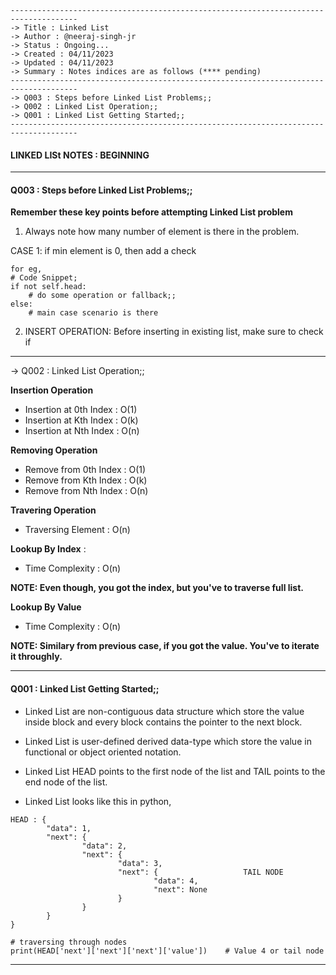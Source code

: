 ````
-------------------------------------------------------------------------------------
-> Title : Linked List
-> Author : @neeraj-singh-jr
-> Status : Ongoing...
-> Created : 04/11/2023
-> Updated : 04/11/2023
-> Summary : Notes indices are as follows (**** pending)
-------------------------------------------------------------------------------------
-> Q003 : Steps before Linked List Problems;;
-> Q002 : Linked List Operation;;
-> Q001 : Linked List Getting Started;;
-------------------------------------------------------------------------------------
````

#### LINKED LISt NOTES : BEGINNING 

-------------------------------------------------------------------------------------
#### Q003 : Steps before Linked List Problems;;

**Remember these key points before attempting Linked List problem**

1) Always note how many number of element is there in the problem.

CASE 1: if min element is 0, then add a check
````
for eg,
# Code Snippet;
if not self.head:
    # do some operation or fallback;;
else:
    # main case scenario is there
````

2) INSERT OPERATION: Before inserting in existing list, make sure to check if 



-------------------------------------------------------------------------------------
-> Q002 : Linked List Operation;;

**Insertion Operation**
- Insertion at 0th Index : O(1)
- Insertion at Kth Index : O(k)
- Insertion at Nth Index : O(n)

**Removing Operation**
- Remove from 0th Index : O(1)
- Remove from Kth Index : O(k)
- Remove from Nth Index	: O(n)

**Travering Operation**
- Traversing Element : O(n)

**Lookup By Index** : 
- Time Complexity : O(n)

**NOTE: Even though, you got the index, but you've to traverse full list.**

**Lookup By Value**
- Time Complexity : O(n)

**NOTE: Similary from previous case, if you got the value. You've to iterate 
it throughly.**


-------------------------------------------------------------------------------------
#### Q001 : Linked List Getting Started;;

- Linked List are non-contiguous data structure which store the value inside 
block and every block contains the pointer to the next block.

- Linked List is user-defined derived data-type which store the value in 
functional or object oriented notation.

- Linked List HEAD points to the first node of the list and TAIL points to the 
end node of the list.

- Linked List looks like this in python,

````	
HEAD : {
		"data": 1,
		"next": {
				"data": 2,
				"next": {
						"data": 3,
						"next": {					TAIL NODE 
								"data": 4,
								"next": None
						}
				}		
		}
}

# traversing through nodes
print(HEAD['next']['next']['next']['value'])	# Value 4 or tail node 
````

-------------------------------------------------------------------------------------
